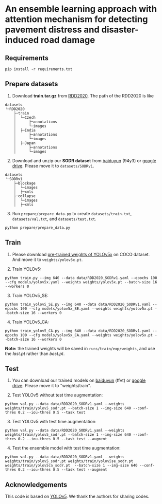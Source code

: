 # An ensemble learning approach with attention mechanism for detecting pavement distress and disaster-induced road damage
## Requirements
```
pip install -r requirements.txt
```
## Prepare datasets
1. Download **train.tar.gz** from [RDD2020](https://data.mendeley.com/datasets/5ty2wb6gvg/2). The path of the RDD2020 is like
```
datasets
└─RDD2020
    ├─train
    │  └─Czech
    │      ├─annotations
    │      └─images
    │  ├─India
    │      ├─annotations
    │      └─images
    │  ├─Japan
    │      ├─annotations
    │      └─images
```

2. Download and unzip our **SODR dataset** from [baiduyun](https://pan.baidu.com/s/1BhvnxnlPwPdHBokhK1EGkA?pwd=94y3) (94y3) or [google drive](https://drive.google.com/file/d/1uDj-ior96CTLAMNTb0XKo9j-YUaGQH0c/view?usp=sharing). Please move it to ```datasets/SODRv1```.
```
datasets
└─SODRv1
    ├─blockage
    │  └─images
    │  ├─xmls
    ├─collapse
    │  └─images
    │  ├─xmls
```

3. Run ```prepare/prepare_data.py``` to create ```datasets/train.txt```, ```datasets/val.txt```, and ```datasets/test.txt```.
```
python prepare/prepare_data.py
```

## Train
1. Please download [pre-trained weights of YOLOv5x](https://github.com/ultralytics/yolov5/releases/download/v6.0/yolov5x.pt) on COCO dataset. And move it to ```weights/yolov5x.pt```.

2. Train YOLOv5:
```
python train.py --img 640 --data data/RDD2020_SODRv1.yaml --epochs 100 --cfg models/yolov5x.yaml --weights weights/yolov5x.pt --batch-size 16 --workers 0
```

3. Train YOLOv5_SE:
```
python train_yolov5_SE.py --img 640 --data data/RDD2020_SODRv1.yaml --epochs 100 --cfg models/yolov5x_SE.yaml --weights weights/yolov5x.pt --batch-size 16 --workers 0
```

4. Train YOLOv5_CA:
```
python train_yolov5_CA.py --img 640 --data data/RDD2020_SODRv1.yaml --epochs 100 --cfg models/yolov5x_CA.yaml --weights weights/yolov5x.pt --batch-size 16 --workers 0
```

**Note:** the trained weights will be saved in ```runs/train/exp/weights```, and use the *last.pt* rather than *best.pt*.

## Test
1. You can download our trained models on [baiduyun](https://pan.baidu.com/s/1NTEtPBrGtw7Ptlad8doZzw?pwd=ffvt) (ffvt) or [google drive](https://drive.google.com/drive/folders/1N3cszrA8i6FY196oCO8S4qVhn4V8filD?usp=sharing). Please move it to "weights/train".

2. Test YOLOv5 without test time augmentation:
```
python val.py --data data/RDD2020_SODRv1.yaml --weights weights/train/yolov5_sodr.pt --batch-size 1 --img-size 640 --conf-thres 0.2 --iou-thres 0.5 --task test
```

3. Test YOLOv5 with test time augmentation:
```
python val.py --data data/RDD2020_SODRv1.yaml --weights weights/train/yolov5_sodr.pt --batch-size 1 --img-size 640 --conf-thres 0.2 --iou-thres 0.5 --task test --augment
```

4. Test the ensemble model with test time augmentation:
```
python val.py --data data/RDD2020_SODRv1.yaml --weights weights/train/yolov5_sodr.pt weights/train/yolov5se_sodr.pt weights/train/yolov5ca_sodr.pt  --batch-size 1 --img-size 640 --conf-thres 0.2 --iou-thres 0.5 --task test --augment
```

## Acknowledgements
This code is based on [YOLOv5](https://github.com/ultralytics/yolov5/tree/v6.0). We thank the authors for sharing codes.
